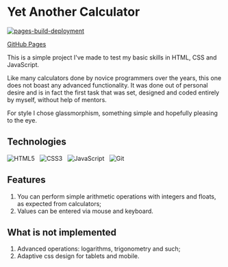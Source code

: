 # Yet Another Calculator

[![pages-build-deployment](https://github.com/edelsid/yet-another-calculator/actions/workflows/pages/pages-build-deployment/badge.svg)](https://github.com/edelsid/yet-another-calculator/actions/workflows/pages/pages-build-deployment)

[GitHub Pages](https://edelsid.github.io/yet-another-calculator/)

This is a simple project I've made to test my basic skills in HTML, CSS and JavaScript.

Like many calculators done by novice programmers over the years, this one does not boast any advanced functionality. It was done out of personal desire and is in fact the first task that was set, designed and coded entirely by myself, without help of mentors.

For style I chose glassmorphism, something simple and hopefully pleasing to the eye. 

## Technologies
<p align="start">
<img src="https://img.shields.io/badge/html5-%23E34F26.svg?style=for-the-badge&logo=html5&logoColor=white" alt="HTML5">&nbsp;&nbsp;
<img src="https://img.shields.io/badge/css3-%231572B6.svg?style=for-the-badge&logo=css3&logoColor=white" alt="CSS3">&nbsp;&nbsp;
<img src="https://img.shields.io/badge/javascript-%23323330.svg?style=for-the-badge&logo=javascript&logoColor=%23F7DF1E" alt="JavaScript">&nbsp;&nbsp;
<img src="https://img.shields.io/badge/git-%23F05033.svg?style=for-the-badge&logo=git&logoColor=white" alt="Git">

## Features

1. You can perform simple arithmetic operations with integers and floats, as expected from calculators;
2. Values can be entered via mouse and keyboard.

## What is not implemented

1. Advanced operations: logarithms, trigonometry and such;
2. Adaptive css design for tablets and mobile.